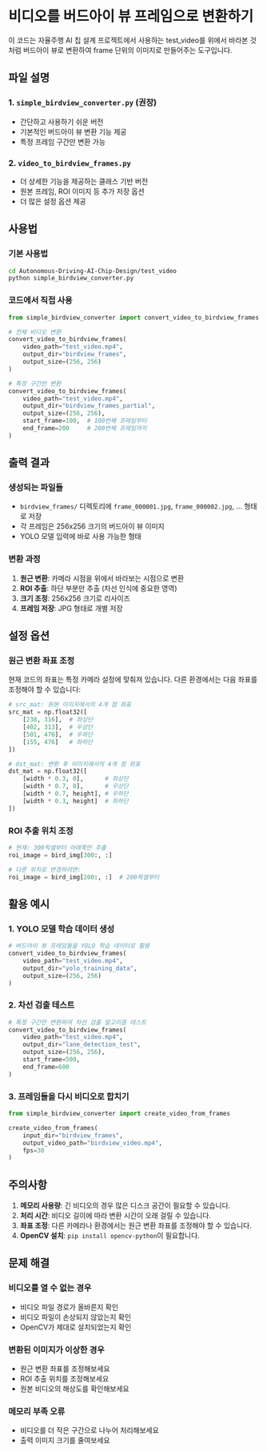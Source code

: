 # 비디오를 버드아이 뷰 프레임으로 변환하기

이 코드는 자율주행 AI 칩 설계 프로젝트에서 사용하는 test_video를 위에서 바라본 것처럼 버드아이 뷰로 변환하여 frame 단위의 이미지로 만들어주는 도구입니다.

## 파일 설명

### 1. `simple_birdview_converter.py` (권장)
- 간단하고 사용하기 쉬운 버전
- 기본적인 버드아이 뷰 변환 기능 제공
- 특정 프레임 구간만 변환 가능

### 2. `video_to_birdview_frames.py`
- 더 상세한 기능을 제공하는 클래스 기반 버전
- 원본 프레임, ROI 이미지 등 추가 저장 옵션
- 더 많은 설정 옵션 제공

## 사용법

### 기본 사용법

```bash
cd Autonomous-Driving-AI-Chip-Design/test_video
python simple_birdview_converter.py
```

### 코드에서 직접 사용

```python
from simple_birdview_converter import convert_video_to_birdview_frames

# 전체 비디오 변환
convert_video_to_birdview_frames(
    video_path="test_video.mp4",
    output_dir="birdview_frames",
    output_size=(256, 256)
)

# 특정 구간만 변환
convert_video_to_birdview_frames(
    video_path="test_video.mp4",
    output_dir="birdview_frames_partial",
    output_size=(256, 256),
    start_frame=100,  # 100번째 프레임부터
    end_frame=200     # 200번째 프레임까지
)
```

## 출력 결과

### 생성되는 파일들
- `birdview_frames/` 디렉토리에 `frame_000001.jpg`, `frame_000002.jpg`, ... 형태로 저장
- 각 프레임은 256x256 크기의 버드아이 뷰 이미지
- YOLO 모델 입력에 바로 사용 가능한 형태

### 변환 과정
1. **원근 변환**: 카메라 시점을 위에서 바라보는 시점으로 변환
2. **ROI 추출**: 하단 부분만 추출 (차선 인식에 중요한 영역)
3. **크기 조정**: 256x256 크기로 리사이즈
4. **프레임 저장**: JPG 형태로 개별 저장

## 설정 옵션

### 원근 변환 좌표 조정
현재 코드의 좌표는 특정 카메라 설정에 맞춰져 있습니다. 다른 환경에서는 다음 좌표를 조정해야 할 수 있습니다:

```python
# src_mat: 원본 이미지에서의 4개 점 좌표
src_mat = np.float32([
    [238, 316],  # 좌상단
    [402, 313],  # 우상단
    [501, 476],  # 우하단
    [155, 476]   # 좌하단
])

# dst_mat: 변환 후 이미지에서의 4개 점 좌표
dst_mat = np.float32([
    [width * 0.3, 0],      # 좌상단
    [width * 0.7, 0],      # 우상단
    [width * 0.7, height], # 우하단
    [width * 0.3, height]  # 좌하단
])
```

### ROI 추출 위치 조정
```python
# 현재: 300픽셀부터 아래쪽만 추출
roi_image = bird_img[300:, :]

# 다른 위치로 변경하려면:
roi_image = bird_img[200:, :]  # 200픽셀부터
```

## 활용 예시

### 1. YOLO 모델 학습 데이터 생성
```python
# 버드아이 뷰 프레임들을 YOLO 학습 데이터로 활용
convert_video_to_birdview_frames(
    video_path="test_video.mp4",
    output_dir="yolo_training_data",
    output_size=(256, 256)
)
```

### 2. 차선 검출 테스트
```python
# 특정 구간만 변환하여 차선 검출 알고리즘 테스트
convert_video_to_birdview_frames(
    video_path="test_video.mp4",
    output_dir="lane_detection_test",
    output_size=(256, 256),
    start_frame=500,
    end_frame=600
)
```

### 3. 프레임들을 다시 비디오로 합치기
```python
from simple_birdview_converter import create_video_from_frames

create_video_from_frames(
    input_dir="birdview_frames",
    output_video_path="birdview_video.mp4",
    fps=30
)
```

## 주의사항

1. **메모리 사용량**: 긴 비디오의 경우 많은 디스크 공간이 필요할 수 있습니다.
2. **처리 시간**: 비디오 길이에 따라 변환 시간이 오래 걸릴 수 있습니다.
3. **좌표 조정**: 다른 카메라나 환경에서는 원근 변환 좌표를 조정해야 할 수 있습니다.
4. **OpenCV 설치**: `pip install opencv-python`이 필요합니다.

## 문제 해결

### 비디오를 열 수 없는 경우
- 비디오 파일 경로가 올바른지 확인
- 비디오 파일이 손상되지 않았는지 확인
- OpenCV가 제대로 설치되었는지 확인

### 변환된 이미지가 이상한 경우
- 원근 변환 좌표를 조정해보세요
- ROI 추출 위치를 조정해보세요
- 원본 비디오의 해상도를 확인해보세요

### 메모리 부족 오류
- 비디오를 더 작은 구간으로 나누어 처리해보세요
- 출력 이미지 크기를 줄여보세요 